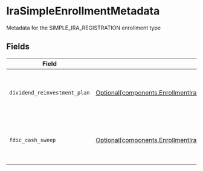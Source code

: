 # IraSimpleEnrollmentMetadata

Metadata for the SIMPLE_IRA_REGISTRATION enrollment type


## Fields

| Field                                                                                                                                                                          | Type                                                                                                                                                                           | Required                                                                                                                                                                       | Description                                                                                                                                                                    | Example                                                                                                                                                                        |
| ------------------------------------------------------------------------------------------------------------------------------------------------------------------------------ | ------------------------------------------------------------------------------------------------------------------------------------------------------------------------------ | ------------------------------------------------------------------------------------------------------------------------------------------------------------------------------ | ------------------------------------------------------------------------------------------------------------------------------------------------------------------------------ | ------------------------------------------------------------------------------------------------------------------------------------------------------------------------------ |
| `dividend_reinvestment_plan`                                                                                                                                                   | [Optional[components.EnrollmentIraSimpleEnrollmentMetadataDividendReinvestmentPlan]](../../models/components/enrollmentirasimpleenrollmentmetadatadividendreinvestmentplan.md) | :heavy_minus_sign:                                                                                                                                                             | Option to auto-enroll in Dividend Reinvestment; defaults to true                                                                                                               | DIVIDEND_REINVESTMENT_ENROLL                                                                                                                                                   |
| `fdic_cash_sweep`                                                                                                                                                              | [Optional[components.EnrollmentIraSimpleEnrollmentMetadataFdicCashSweep]](../../models/components/enrollmentirasimpleenrollmentmetadatafdiccashsweep.md)                       | :heavy_minus_sign:                                                                                                                                                             | Option to auto-enroll in FDIC cash sweep; defaults to true                                                                                                                     | FDIC_CASH_SWEEP_ENROLL                                                                                                                                                         |